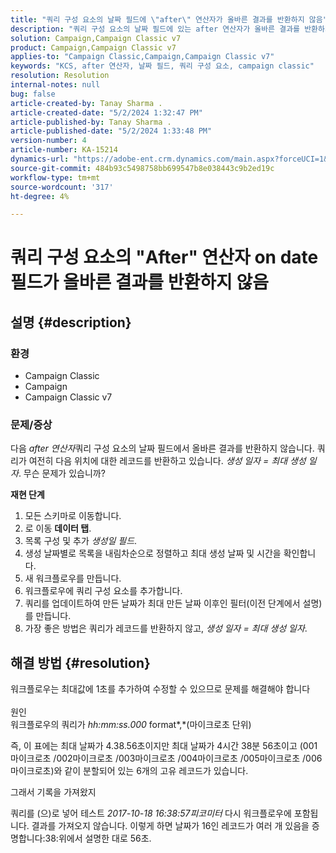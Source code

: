 ```yaml
---
title: "쿼리 구성 요소의 날짜 필드에 \"after\" 연산자가 올바른 결과를 반환하지 않음"
description: "쿼리 구성 요소의 날짜 필드에 있는 after 연산자가 올바른 결과를 반환하지 않는 Campaign Classic 문제를 해결하는 방법을 알아봅니다."
solution: Campaign,Campaign Classic v7
product: Campaign,Campaign Classic v7
applies-to: "Campaign Classic,Campaign,Campaign Classic v7"
keywords: "KCS, after 연산자, 날짜 필드, 쿼리 구성 요소, campaign classic"
resolution: Resolution
internal-notes: null
bug: false
article-created-by: Tanay Sharma .
article-created-date: "5/2/2024 1:32:47 PM"
article-published-by: Tanay Sharma .
article-published-date: "5/2/2024 1:33:48 PM"
version-number: 4
article-number: KA-15214
dynamics-url: "https://adobe-ent.crm.dynamics.com/main.aspx?forceUCI=1&pagetype=entityrecord&etn=knowledgearticle&id=05cfa972-8808-ef11-9f8a-6045bd026dc7"
source-git-commit: 484b93c5498758bb699547b8e038443c9b2ed19c
workflow-type: tm+mt
source-wordcount: '317'
ht-degree: 4%

---
```


# 쿼리 구성 요소의 &quot;After&quot; 연산자 on date 필드가 올바른 결과를 반환하지 않음

## 설명 {#description}


### <b>환경</b>

- Campaign Classic
- Campaign
- Campaign Classic v7




### <b>문제/증상</b>

다음 *after 연산자*&#x200B;쿼리 구성 요소의 날짜 필드에서 올바른 결과를 반환하지 않습니다. 쿼리가 여전히 다음 위치에 대한 레코드를 반환하고 있습니다. *생성 일자 = 최대 생성 일자*. 무슨 문제가 있습니까?



<b>재현 단계</b>



1. 모든 스키마로 이동합니다.
2. 로 이동 <b>데이터 탭</b>.
3. 목록 구성 및 추가 *생성일 필드*.
4. 생성 날짜별로 목록을 내림차순으로 정렬하고 최대 생성 날짜 및 시간을 확인합니다.
5. 새 워크플로우를 만듭니다.
6. 워크플로우에 쿼리 구성 요소를 추가합니다.
7. 쿼리를 업데이트하여 만든 날짜가 최대 만든 날짜 이후인 필터(이전 단계에서 설명)를 만듭니다.
8. 가장 좋은 방법은 쿼리가 레코드를 반환하지 않고, *생성 일자 = 최대 생성 일자*.





## 해결 방법 {#resolution}




워크플로우는 최대값에 1초를 추가하여 수정할 수 있으므로 문제를 해결해야 합니다
<br><br>원인<br>
워크플로우의 쿼리가 *hh:mm:ss.000* format*,*(마이크로초 단위)

즉, 이 표에는 최대 날짜가 4.38.56초이지만 최대 날짜가 4시간 38분 56초이고 (001마이크로초 /002마이크로초 /003마이크로초 /004마이크로초 /005마이크로초 /006마이크로초)와 같이 분할되어 있는 6개의 고유 레코드가 있습니다.

그래서 기록을 가져왔지

쿼리를 (으)로 넣어 테스트 *2017-10-18 16:38:57피코미터* 다시 워크플로우에 포함됩니다. 결과를 가져오지 않습니다. 이렇게 하면 날짜가 16인 레코드가 여러 개 있음을 증명합니다:38:위에서 설명한 대로 56초.
